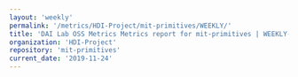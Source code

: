 ```yaml
---
layout: 'weekly'
permalink: '/metrics/HDI-Project/mit-primitives/WEEKLY/'
title: 'DAI Lab OSS Metrics Metrics report for mit-primitives | WEEKLY-REPORT-2019-11-24'
organization: 'HDI-Project'
repository: 'mit-primitives'
current_date: '2019-11-24'
---
```


